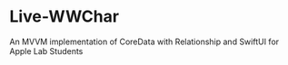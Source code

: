 # Live-WWChar
An MVVM implementation of CoreData with Relationship and SwiftUI for Apple Lab Students
